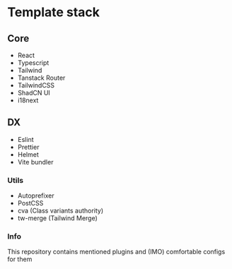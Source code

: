 # Template stack

## Core
- React
- Typescript
- Tailwind
- Tanstack Router
- TailwindCSS
- ShadCN UI
- i18next

## DX
- Eslint
- Prettier
- Helmet
- Vite bundler

### Utils
- Autoprefixer
- PostCSS
- cva (Class variants authority)
- tw-merge (Tailwind Merge)

### Info
This repository contains mentioned plugins and (IMO) comfortable configs for them